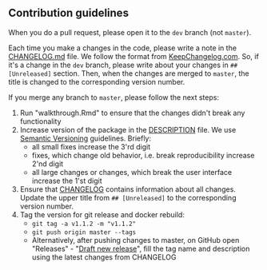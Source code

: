 ## Contribution guidelines

When you do a pull request, please open it to the `dev` branch (not `master`).

Each time you make a changes in the code, please write a note in the [CHANGELOG.md](CHANGELOG.md) file. 
We follow the format from [KeepChangelog.com](https://keepachangelog.com/en/). So, if it's a change in the `dev` branch, 
please write about your changes in `## [Unreleased]` section. Then, when the changes are merged to `master`, the title is 
changed to the corresponding version number.

If you merge any branch to `master`, please follow the next steps:
1. Run "walkthrough.Rmd" to ensure that the changes didn't break any functionality
2. Increase version of the package in the [DESCRIPTION](DESCRIPTION) file. We use [Semantic Versioning](https://semver.org/) guidelines. Briefly:
    - all small fixes increase the 3'rd digit
    - fixes, which change old behavior, i.e. break reproducibility increase 2'nd digit
    - all large changes or changes, which break the user interface increase the 1'st digit
3. Ensure that [CHANGELOG](CHANGELOG.md) contains information about all changes. Update the upper title from `## [Unreleased]` to the corresponding version number.
4. Tag the version for git release and docker rebuild:
    - `git tag -a v1.1.2 -m "v1.1.2"`
    - `git push origin master --tags`
    - Alternatively, after pushing changes to master, on GitHub open "Releases" - "[Draft new release](https://github.com/hms-dbmi/conos/releases/new)", fill the tag name and description using the latest changes from CHANGELOG

